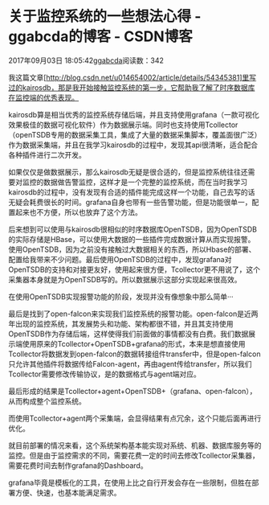 # 关于监控系统的一些想法心得 - ggabcda的博客 - CSDN博客





2017年09月03日 18:05:42[ggabcda](https://me.csdn.net/ggabcda)阅读数：342








我这篇文章[http://blog.csdn.net/u014654002/article/details/54345381]里写过的kairosdb，那是我开始接触监控系统的第一步，它帮助我了解了时序数据库在监控端的优秀表现。


kairosdb算是相当优秀的监控系统存储后端，并且支持使用grafana（一款可视化效果极佳的数据可视化软件）作为数据展示端。同时也支持使用Tcollector（openTSDB专用的数据采集工具，集成了大量的数据采集脚本，覆盖面很广泛）作为数据采集端，并且在我学习kairosdb的过程中，发现其api很清晰，适合配合各种插件进行二次开发。


如果仅仅是做数据展示，那么kairosdb无疑是很合适的，但是监控系统往往还需要对监控的数据做告警监控，这样才是一个完整的监控系统，而在当时我学习kairosdb的过程中，没有发现有合适的插件能完成这样一个功能，自己去写的话无疑会耗费很长的时间。grafana自身也带有一些告警功能，但是功能很单一，配置起来也不方便，所以也放弃了这个方法。

后来想到可以使用与kairosdb很相似的时序数据库OpenTSDB，因为OpenTSDB的实际存储是HBase，可以使用大数据的一些插件完成数据计算从而实现报警。使用OpenTSDB，因为之前没有接触过大数据相关的东西，所以Hbase的部署、配置给我带来不少问题。最后使用OpenTSDB的过程中，发现grafana对OpenTSDB的支持和对接更友好，使用起来很方便，Tcollector更不用说了，这个采集器本身就是为OpenTSDB写的。所以数据展示这部分实现起来很高效。


在使用OpenTSDB实现报警功能的阶段，发现并没有像想象中那么简单··· 

最后是找到了open-falcon来实现我们监控系统的报警功能。open-falcon是近两年出现的监控系统，其发展势头和功能、架构都很不错，并且其支持使用 OpenTSDB作为存储后端，这样使得我们前面做的事情都没有白费。我们数据展示端使用原来的Tcollector+OpenTSDB+grafana的形式，本来是想直接使用Tcollector将数据发到open-falcon的数据转接组件transfer中，但是open-falcon只允许其他插件将数据传给Falcon-agent，再由agent传给transfer，所以我们Tcollector需要修改传输协议，是的数据格式与agent端对应。


最后形成的结果是Tcollector+agent+OpenTSDB+（grafana、open-falcon），从而构成整个监控系统。 

而使用Tcollector+agent两个采集端，会显得结果有点冗余，这个只能后面再进行优化。 

就目前部署的情况来看，这个系统架构基本能实现对系统、机器、数据库服务等的监控。但是由于监控需求的不同，需要花费一定的时间去修改Tcollector采集器，需要花费时间去制作grafana的Dashboard。


grafana毕竟是模板化的工具，在使用上比之自行开发会存在一些限制，但胜在部署方便、快速，也基本能满足需求。




